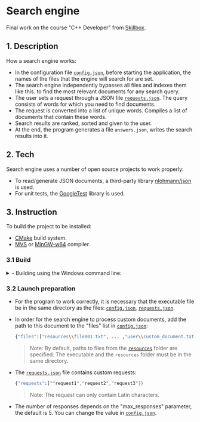 # Search engine
Final work on the course "C++ Developer" from [Skillbox](https://skillbox.ru).

## 1. Description
How a search engine works:
- In the configuration file [`config.json`](https://github.com/alexander-rodin42/search_engine/blob/main/config.json), before starting the application, the names of the files that the engine will search for are set.
- The search engine independently bypasses all files and indexes them like this. to find the most relevant documents for any search query.
- The user sets a request through a JSON file [`requests.json`](https://github.com/alexander-rodin42/search_engine/blob/main/requests.json). The query consists of words for which you need to find documents.
- The request is converted into a list of unique words. Compiles a list of documents that contain these words.
- Search results are ranked, sorted and given to the user.
- At the end, the program generates a file `answers.json`, writes the search results into it.

## 2. Tech
Search engine uses a number of open source projects to work properly:
- To read/generate JSON documents, a third-party library [nlohmann/json](https://github.com/nlohmann/json) is used.
- For unit tests, the [GoogleTest](https://github.com/google/googletest) library is used.

## 3. Instruction

To build the project to be installed:
- [CMake](https://cmake.org/download/) build system.
- [MVS](https://visualstudio.microsoft.com/ru/downloads/) or [MinGW-w64](https://www.mingw-w64.org/downloads/#mingw-builds) compiler.

### 3.1 Build

<details>
<summary> - Building using the Windows command line:</summary>
<br>

- From the command line, navigate to the project's root directory `C:\...\search_engine` and create a build directory:

  ```sh
  mkdir build
  ```
- Next, navigate to the build directory and run CMake to configure the project and generate a native build system:

  ```sh
  cd build
  cmake ..
  ```

- Then call that build system to actually compile/link the project:

  ```sh
  cmake --build .
  ```

- Upon completion of the compilation process, the executable file `search_engine.exe` will appear in the `..\search_engine\build` folder if you are using the MinGW-w64 compiler, and `..\search_engine\build\Debug` for MVS compiler.

</details>

### 3.2 Launch preparation

- For the program to work correctly, it is necessary that the executable file be in the same directory as the files: [`config.json`](https://github.com/alexander-rodin42/search_engine/blob/main/config.json), [`requests.json`](https://github.com/alexander-rodin42/search_engine/blob/main/requests.json).

- In order for the search engine to process custom documents, add the path to this document to the "files" list in [`config.json`](https://github.com/alexander-rodin42/search_engine/blob/main/config.json):
   ```sh
   {"files":["resources\\file001.txt", ... ,"user\\custom_document.txt",]}
   ```
   > Note: By default, paths to files from the [`resources`](https://github.com/alexander-rodin42/search_engine/tree/main/resources) folder are specified. The executable and the `resources` folder must be in the same directory.


- The [`requests.json`](https://github.com/alexander-rodin42/search_engine/blob/main/requests.json) file contains custom requests:
   ```sh
   {"requests":[""request1","request2","request3"]}
   ```
   > Note: The request can only contain Latin characters.

- The number of responses depends on the "max_responses" parameter, the default is 5. You can change the value in [`config.json`](https://github.com/alexander-rodin42/search_engine/blob/main/config.json).
